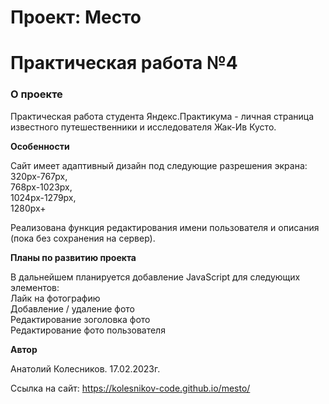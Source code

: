 # Проект: Место

# Практическая работа №4

### О проекте

Практическая работа студента Яндекс.Практикума - личная страница известного путешественники и исследователя Жак-Ив Кусто.

**Особенности**

Сайт имеет адаптивный дизайн под следующие разрешения экрана:
<br>320px-767px,
<br>768px-1023px,
<br>1024px-1279px,
<br>1280px+

Реализована функция редактирования имени пользователя и описания (пока без сохранения на сервер).

**Планы по развитию проекта**

В дальнейшем планируется добавление JavaScript для следующих элементов:
<br>Лайк на фотографию
<br>Добавление / удаление фото
<br>Редактирование зоголовка фото
<br>Редактирование фото пользователя

**Автор**

Анатолий Колесников. 17.02.2023г.

Ссылка на сайт: https://kolesnikov-code.github.io/mesto/
